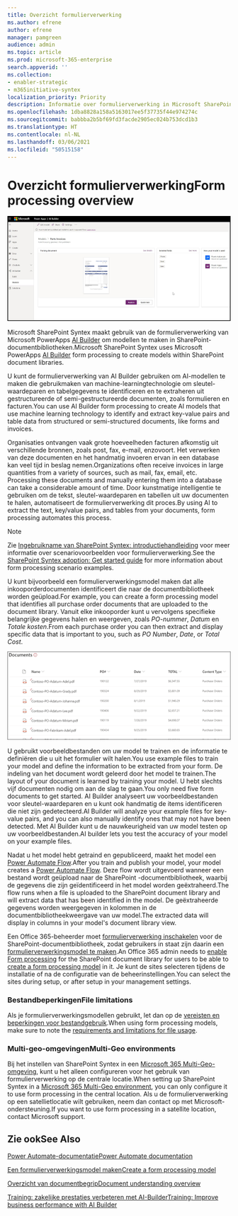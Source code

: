 ```yaml
---
title: Overzicht formulierverwerking
ms.author: efrene
author: efrene
manager: pamgreen
audience: admin
ms.topic: article
ms.prod: microsoft-365-enterprise
search.appverid: ''
ms.collection:
- enabler-strategic
- m365initiative-syntex
localization_priority: Priority
description: Informatie over formulierverwerking in Microsoft SharePoint Syntex
ms.openlocfilehash: 1dba8828a158a5163017ee5f37735f44e974274c
ms.sourcegitcommit: babbba2b5bf69fd3facde2905ec024b753dcd1b3
ms.translationtype: HT
ms.contentlocale: nl-NL
ms.lasthandoff: 03/06/2021
ms.locfileid: "50515158"
---
```

# <a name="form-processing-overview"></a><span data-ttu-id="8cfc4-103">Overzicht formulierverwerking</span><span class="sxs-lookup"><span data-stu-id="8cfc4-103">Form processing overview</span></span>

 ![AI Builder](../media/content-understanding/ai-builder.png)</br>

<span data-ttu-id="8cfc4-105">Microsoft SharePoint Syntex maakt gebruik van de formulierverwerking van Microsoft PowerApps [AI Builder](https://docs.microsoft.com/ai-builder/overview) om modellen te maken in SharePoint-documentbibliotheken.</span><span class="sxs-lookup"><span data-stu-id="8cfc4-105">Microsoft SharePoint Syntex uses Microsoft PowerApps [AI Builder](https://docs.microsoft.com/ai-builder/overview) form processing to create models within SharePoint document libraries.</span></span>

<span data-ttu-id="8cfc4-106">U kunt de formulierverwerking van AI Builder gebruiken om AI-modellen te maken die gebruikmaken van machine-learningtechnologie om sleutel-waardeparen en tabelgegevens te identificeren en te extraheren uit gestructureerde of semi-gestructureerde documenten, zoals formulieren en facturen.</span><span class="sxs-lookup"><span data-stu-id="8cfc4-106">You can use AI Builder form processing to create AI models that use machine learning technology to identify and extract key-value pairs and table data from structured or semi-structured  documents, like forms and invoices.</span></span>

<span data-ttu-id="8cfc4-107">Organisaties ontvangen vaak grote hoeveelheden facturen afkomstig uit verschillende bronnen, zoals post, fax, e-mail, enzovoort. Het verwerken van deze documenten en het handmatig invoeren ervan in een database kan veel tijd in beslag nemen.</span><span class="sxs-lookup"><span data-stu-id="8cfc4-107">Organizations often receive invoices in large quantities from a variety of sources, such as mail, fax, email, etc. Processing these documents and manually entering them into a database can take a considerable amount of time.</span></span> <span data-ttu-id="8cfc4-108">Door kunstmatige intelligentie te gebruiken om de tekst, sleutel-waardeparen en tabellen uit uw documenten te halen, automatiseert de formulierverwerking dit proces.</span><span class="sxs-lookup"><span data-stu-id="8cfc4-108">By using AI to extract the text, key/value pairs, and tables from your documents, form processing automates this process.</span></span> 

> [!NOTE]
> <span data-ttu-id="8cfc4-109">Zie [Ingebruikname van SharePoint Syntex: introductiehandleiding](https://docs.microsoft.com/microsoft-365/contentunderstanding/adoption-getstarted#form-processing-scenario-example) voor meer informatie over scenariovoorbeelden voor formulierverwerking.</span><span class="sxs-lookup"><span data-stu-id="8cfc4-109">See the [SharePoint Syntex adoption: Get started guide](https://docs.microsoft.com/microsoft-365/contentunderstanding/adoption-getstarted#form-processing-scenario-example) for more information about form processing scenario examples.</span></span>

<span data-ttu-id="8cfc4-110">U kunt bijvoorbeeld een formulierverwerkingsmodel maken dat alle inkooporderdocumenten identificeert die naar de documentbibliotheek worden geüpload.</span><span class="sxs-lookup"><span data-stu-id="8cfc4-110">For example, you can create a form processing model that identifies all purchase order documents that are uploaded to the document library.</span></span> <span data-ttu-id="8cfc4-111">Vanuit elke inkooporder kunt u vervolgens specifieke belangrijke gegevens halen en weergeven, zoals *PO-nummer*, *Datum* en *Totale kosten*.</span><span class="sxs-lookup"><span data-stu-id="8cfc4-111">From each purchase order you can then extract and display specific data that is important to you, such as *PO Number*, *Date*, or *Total Cost*.</span></span>

![Documentbibliotheekweergave](../media/content-understanding/doc-lib-done.png)</br>  

<span data-ttu-id="8cfc4-113">U gebruikt voorbeeldbestanden om uw model te trainen en de informatie te definiëren die u uit het formulier wilt halen.</span><span class="sxs-lookup"><span data-stu-id="8cfc4-113">You use example files to train your model and define the information to be extracted from your form.</span></span> <span data-ttu-id="8cfc4-114">De indeling van het document wordt geleerd door het model te trainen.</span><span class="sxs-lookup"><span data-stu-id="8cfc4-114">The layout of your document is learned by training your model.</span></span> <span data-ttu-id="8cfc4-115">U hebt slechts vijf documenten nodig om aan de slag te gaan.</span><span class="sxs-lookup"><span data-stu-id="8cfc4-115">You only need five form documents to get started.</span></span> <span data-ttu-id="8cfc4-116">AI Builder analyseert uw voorbeeldbestanden voor sleutel-waardeparen en u kunt ook handmatig de items identificeren die niet zijn gedetecteerd.</span><span class="sxs-lookup"><span data-stu-id="8cfc4-116">AI Builder will analyze your example files for key-value pairs, and you can also manually identify ones that may not have been detected.</span></span>  <span data-ttu-id="8cfc4-117">Met AI Builder kunt u de nauwkeurigheid van uw model testen op uw voorbeeldbestanden.</span><span class="sxs-lookup"><span data-stu-id="8cfc4-117">AI builder lets you test the accuracy of your model on your example files.</span></span>

<span data-ttu-id="8cfc4-118">Nadat u het model hebt getraind en gepubliceerd, maakt het model een [Power Automate Flow](https://docs.microsoft.com/power-automate/getting-started).</span><span class="sxs-lookup"><span data-stu-id="8cfc4-118">After you train and publish your model, your model creates a [Power Automate Flow](https://docs.microsoft.com/power-automate/getting-started).</span></span> <span data-ttu-id="8cfc4-119">Deze flow wordt uitgevoerd wanneer een bestand wordt geüpload naar de SharePoint -documentbibliotheek, waarbij de gegevens die zijn geïdentificeerd in het model worden geëxtraheerd.</span><span class="sxs-lookup"><span data-stu-id="8cfc4-119">The flow runs when a file is uploaded to the SharePoint document library and will extract data that has been identified in the model.</span></span> <span data-ttu-id="8cfc4-120">De geëxtraheerde gegevens worden weergegeven in kolommen in de documentbibliotheekweergave van uw model.</span><span class="sxs-lookup"><span data-stu-id="8cfc4-120">The extracted data will display in columns in your model's document library view.</span></span>

<span data-ttu-id="8cfc4-121">Een Office 365-beheerder moet [formulierverwerking inschakelen](https://docs.microsoft.com/microsoft-365/contentunderstanding/set-up-content-understanding#to-set-up-content-understanding) voor de SharePoint-documentbibliotheek, zodat gebruikers in staat zijn daarin een [formulierverwerkingsmodel te maken](create-a-form-processing-model.md).</span><span class="sxs-lookup"><span data-stu-id="8cfc4-121">An Office 365 admin needs to [enable Form processing](https://docs.microsoft.com/microsoft-365/contentunderstanding/set-up-content-understanding#to-set-up-content-understanding) for the SharePoint document library for users to be able to [create a form processing model](create-a-form-processing-model.md) in it.</span></span> <span data-ttu-id="8cfc4-122">Je kunt de sites selecteren tijdens de installatie of na de configuratie van de beheerinstellingen.</span><span class="sxs-lookup"><span data-stu-id="8cfc4-122">You can select the sites during setup, or after setup in your management settings.</span></span>

### <a name="file-limitations"></a><span data-ttu-id="8cfc4-123">Bestandbeperkingen</span><span class="sxs-lookup"><span data-stu-id="8cfc4-123">File limitations</span></span>

<span data-ttu-id="8cfc4-124">Als je formulierverwerkingsmodellen gebruikt, let dan op de [vereisten en beperkingen voor bestandgebruik](https://docs.microsoft.com/ai-builder/form-processing-model-requirements).</span><span class="sxs-lookup"><span data-stu-id="8cfc4-124">When using form processing models, make sure to note the [requirements and limitations for file usage](https://docs.microsoft.com/ai-builder/form-processing-model-requirements).</span></span>

### <a name="multi-geo-environments"></a><span data-ttu-id="8cfc4-125">Multi-geo-omgevingen</span><span class="sxs-lookup"><span data-stu-id="8cfc4-125">Multi-Geo environments</span></span>

<span data-ttu-id="8cfc4-126">Bij het instellen van SharePoint Syntex in een [Microsoft 365 Multi-Geo-omgeving](https://docs.microsoft.com/microsoft-365/enterprise/microsoft-365-multi-geo), kunt u het alleen configureren voor het gebruik van formulierverwerking op de centrale locatie.</span><span class="sxs-lookup"><span data-stu-id="8cfc4-126">When setting up SharePoint Syntex in a [Microsoft 365 Multi-Geo environment](https://docs.microsoft.com/microsoft-365/enterprise/microsoft-365-multi-geo), you can only configure it to use form processing in the central location.</span></span> <span data-ttu-id="8cfc4-127">Als u de formulierverwerking op een satellietlocatie wilt gebruiken, neem dan contact op met Microsoft-ondersteuning.</span><span class="sxs-lookup"><span data-stu-id="8cfc4-127">If you want to use form processing in a satellite location, contact Microsoft support.</span></span>






## <a name="see-also"></a><span data-ttu-id="8cfc4-128">Zie ook</span><span class="sxs-lookup"><span data-stu-id="8cfc4-128">See Also</span></span>
  
[<span data-ttu-id="8cfc4-129">Power Automate-documentatie</span><span class="sxs-lookup"><span data-stu-id="8cfc4-129">Power Automate documentation</span></span>](https://docs.microsoft.com/power-automate/)

[<span data-ttu-id="8cfc4-130">Een formulierverwerkingsmodel maken</span><span class="sxs-lookup"><span data-stu-id="8cfc4-130">Create a form processing model</span></span>](create-a-form-processing-model.md)

[<span data-ttu-id="8cfc4-131">Overzicht van documentbegrip</span><span class="sxs-lookup"><span data-stu-id="8cfc4-131">Document understanding overview</span></span>](document-understanding-overview.md)

[<span data-ttu-id="8cfc4-132">Training: zakelijke prestaties verbeteren met AI-Builder</span><span class="sxs-lookup"><span data-stu-id="8cfc4-132">Training: Improve business performance with AI Builder</span></span>](https://docs.microsoft.com/learn/paths/improve-business-performance-ai-builder/?source=learn)
